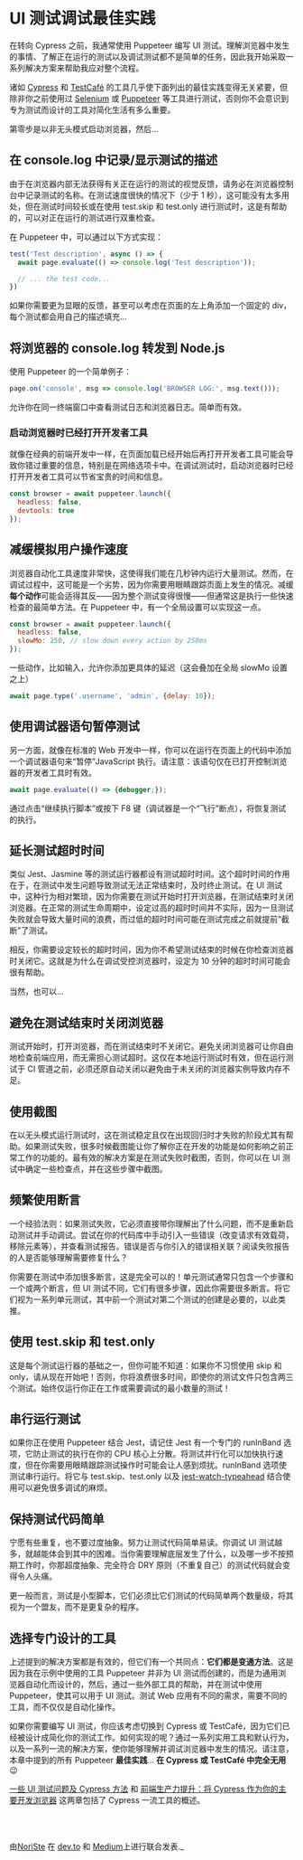 # UI 测试调试最佳实践

在转向 Cypress 之前，我通常使用 Puppeteer 编写 UI 测试。理解浏览器中发生的事情、了解正在运行的测试以及调试测试都不是简单的任务，因此我开始采取一系列解决方案来帮助我应对整个流程。

诸如 [Cypress](https://www.cypress.io/) 和 [TestCafé](https://devexpress.github.io/testcafe/) 的工具几乎使下面列出的最佳实践变得无关紧要，但除非你之前使用过 [Selenium](https://www.selenium.dev/) 或 [Puppeteer](https://pptr.dev/) 等工具进行测试，否则你不会意识到专为测试而设计的工具对简化生活有多么重要。

第零步是以非无头模式启动浏览器，然后...

## 在 console.log 中记录/显示测试的描述

由于在浏览器内部无法获得有关正在运行的测试的视觉反馈，请务必在浏览器控制台中记录测试的名称。在测试速度很快的情况下（少于 1 秒），这可能没有太多用处，但在测试时间较长或在使用 test.skip 和 test.only 进行测试时，这是有帮助的，可以对正在运行的测试进行双重检查。

在 Puppeteer 中，可以通过以下方式实现：

```js
test('Test description', async () => {
  await page.evaluate(() => console.log('Test description'));

  // ... the test code...
})
```

如果你需要更为显眼的反馈，甚至可以考虑在页面的左上角添加一个固定的 div，每个测试都会用自己的描述填充...

## 将浏览器的 console.log 转发到 Node.js

使用 Puppeteer 的一个简单例子：

```js
page.on('console', msg => console.log('BROWSER LOG:', msg.text()));
```

允许你在同一终端窗口中查看测试日志和浏览器日志。简单而有效。

### 启动浏览器时已经打开开发者工具

就像在经典的前端开发中一样，在页面加载已经开始后再打开开发者工具可能会导致你错过重要的信息，特别是在网络选项卡中。在调试测试时，启动浏览器时已经打开开发者工具可以节省宝贵的时间和信息。

```js
const browser = await puppeteer.launch({
  headless: false,
  devtools: true
});
```

## 减缓模拟用户操作速度

浏览器自动化工具速度非常快，这使得我们能在几秒钟内运行大量测试。然而，在调试过程中，这可能是一个劣势，因为你需要用眼睛跟踪页面上发生的情况。减缓**每个动作**可能会适得其反——因为整个测试变得很慢——但通常这是执行一些快速检查的最简单方法。在 Puppeteer 中，有一个全局设置可以实现这一点。

```js
const browser = await puppeteer.launch({
  headless: false,
  slowMo: 250, // slow down every action by 250ms
});
```

一些动作，比如输入，允许你添加更具体的延迟（这会叠加在全局 slowMo 设置之上）

```js
await page.type('.username', 'admin', {delay: 10});
```

## 使用调试器语句暂停测试

另一方面，就像在标准的 Web 开发中一样，你可以在运行在页面上的代码中添加一个调试器语句来“暂停”JavaScript 执行。请注意：该语句仅在已打开控制浏览器的开发者工具时有效。

```js
await page.evaluate(() => {debugger;});
```

通过点击“继续执行脚本”或按下 F8 键（调试器是一个“飞行”断点），将恢复测试的执行。

## 延长测试超时时间

类似 Jest、Jasmine 等的测试运行器都设有测试超时时间。这个超时时间的作用在于，在测试中发生问题导致测试无法正常结束时，及时终止测试。在 UI 测试中，这种行为相对繁琐，因为你需要在测试开始时打开浏览器，在测试结束时关闭浏览器。在正常的测试生命周期中，设定过高的超时时间并不实际，因为一旦测试失败就会导致大量时间的浪费，而过低的超时时间可能在测试完成之前就提前“截断”了测试。

相反，你需要设定较长的超时时间，因为你不希望测试结束的时候在你检查浏览器时关闭它。这就是为什么在调试受控浏览器时，设定为 10 分钟的超时时间可能会很有帮助。

当然，也可以...

## 避免在测试结束时关闭浏览器

测试开始时，打开浏览器，而在测试结束时不关闭它。避免关闭浏览器可让你自由地检查前端应用，而无需担心测试超时。这仅在本地运行测试时有效，但在运行测试于 CI 管道之前，必须还原自动关闭以避免由于未关闭的浏览器实例导致内存不足。

## 使用截图

在以无头模式运行测试时，这在测试稳定且仅在出现回归时才失败的阶段尤其有帮助。如果测试失败，很多时候截图能让你了解你正在开发的功能是如何影响之前正常工作的功能的。最有效的解决方案是在测试失败时截图，否则，你可以在 UI 测试中确定一些检查点，并在这些步骤中截图。

## 频繁使用断言

一个经验法则：如果测试失败，它必须直接带你理解出了什么问题，而不是重新启动测试并手动调试。尝试在你的代码库中手动引入一些错误（改变请求有效载荷，移除元素等），并查看测试报告。错误是否与你引入的错误相关联？阅读失败报告的人是否能够理解需要修复什么？

你需要在测试中添加很多断言，这是完全可以的！单元测试通常只包含一个步骤和一个或两个断言，但 UI 测试不同，它们有很多步骤，因此你需要很多断言。将它们视为一系列单元测试，其中前一个测试对第二个测试的创建是必要的，以此类推。

## 使用 test.skip 和 test.only

这是每个测试运行器的基础之一，但你可能不知道：如果你不习惯使用 skip 和 only，请从现在开始吧！否则，你将浪费很多时间，即使你的测试文件只包含两三个测试。始终仅运行你正在工作或需要调试的最小数量的测试！

## 串行运行测试

如果你正在使用 Puppeteer 结合 Jest，请记住 Jest 有一个专门的 runInBand 选项，它防止测试的执行在你的 CPU 核心上分散。将测试并行化可以加快执行速度，但在你需要用眼睛跟踪测试操作时可能会让人感到烦扰。runInBand 选项使测试串行运行。将它与 test.skip、test.only 以及 [jest-watch-typeahead](https://github.com/jest-community/jest-watch-typeahead) 结合使用可以避免很多调试的麻烦。

## 保持测试代码简单

宁愿有些重复，也不要过度抽象。努力让测试代码简单易读。你调试 UI 测试越多，就越能体会到其中的困难。当你需要理解底层发生了什么，以及哪一步不按预期工作时，你那超度抽象、完全符合 DRY 原则（不重复自己）的测试代码就会变得令人头痛。

更一般而言，测试是小型脚本，它们必须比它们测试的代码简单两个数量级，将其视为一个盟友，而不是更复杂的程序。

## 选择专门设计的工具

上述提到的解决方案都是有效的，但它们有一个共同点：**它们都是变通方法**。这是因为我在示例中使用的工具 Puppeteer 并非为 UI 测试而创建的，而是为通用浏览器自动化而设计的，然后，通过一些外部工具的帮助，并在测试中使用 Puppeteer，使其可以用于 UI 测试。测试 Web 应用有不同的需求，需要不同的工具，而不仅仅是自动化操作。

如果你需要编写 UI 测试，你应该考虑切换到 Cypress 或 TestCafé，因为它们已经被设计成简化你的测试工作。如何实现的呢？通过一系列实用工具和默认行为，以及一系列一流的解决方案，使你能够理解并调试浏览器中发生的情况。请注意，本章中提到的所有 Puppeteer **最佳实践**... **在 Cypress 或 TestCafé 中完全无用** 😉

[一些 UI 测试问题及 Cypress 方法](../tools/ui-testing-problems-cypress.zh.md) 和 [前端生产力提升：将 Cypress 作为你的主要开发浏览器](./use-your-testing-tool-as-your-primary-development-tool.zh.md) 这两章包括了 Cypress 一流工具的概述。

<br /><br />

由[NoriSte](https://github.com/NoriSte) 在 [dev.to](https://dev.to/noriste/ui-tests-debugging-best-practices-1eg3) 和 [Medium](https://medium.com/@NoriSte/ui-tests-debugging-best-practices-789c4ed4daf6?sk=c6056f124f40b15e09669e5839e9f814)上进行联合发表._
